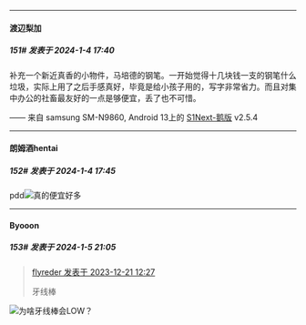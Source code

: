 
*****

####  渡辺梨加  
##### 151#       发表于 2024-1-4 17:40

补充一个新近真香的小物件，马培德的钢笔。一开始觉得十几块钱一支的钢笔什么垃圾，实际上用了之后手感真好，毕竟是给小孩子用的，写字非常省力。而且对集中办公的社畜最友好的一点是够便宜，丢了也不可惜。

—— 来自 samsung SM-N9860, Android 13上的 [S1Next-鹅版](https://github.com/ykrank/S1-Next/releases) v2.5.4

*****

####  朗姆酒hentai  
##### 152#       发表于 2024-1-4 17:45

pdd<img src="https://static.saraba1st.com/image/smiley/face2017/001.png" referrerpolicy="no-referrer">真的便宜好多


*****

####  Byooon  
##### 153#       发表于 2024-1-5 21:05

<blockquote><a href="httphttps://bbs.saraba1st.com/2b/forum.php?mod=redirect&amp;goto=findpost&amp;pid=63396708&amp;ptid=2164898" target="_blank">flyreder 发表于 2023-12-21 12:27</a>

牙线棒</blockquote>
<img src="https://static.saraba1st.com/image/smiley/face2017/112.png" referrerpolicy="no-referrer">为啥牙线棒会LOW？

